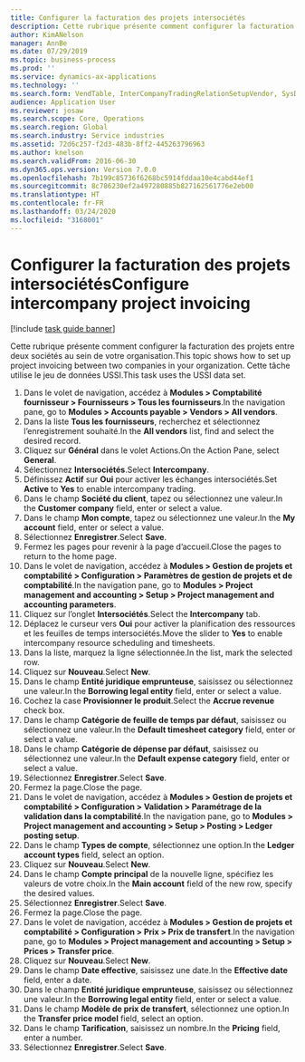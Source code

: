 ```yaml
---
title: Configurer la facturation des projets intersociétés
description: Cette rubrique présente comment configurer la facturation des projets entre deux sociétés au sein de votre organisation.
author: KimANelson
manager: AnnBe
ms.date: 07/29/2019
ms.topic: business-process
ms.prod: ''
ms.service: dynamics-ax-applications
ms.technology: ''
ms.search.form: VendTable, InterCompanyTradingRelationSetupVendor, SysDataAreaSelectLookup, ProjParameters, ProjPosting, ProjTransferPrice
audience: Application User
ms.reviewer: josaw
ms.search.scope: Core, Operations
ms.search.region: Global
ms.search.industry: Service industries
ms.assetid: 72d6c257-f2d3-483b-8ff2-445263796963
ms.author: knelson
ms.search.validFrom: 2016-06-30
ms.dyn365.ops.version: Version 7.0.0
ms.openlocfilehash: 7b199c85736f6268bc5914fddaa10e4cabd44ef1
ms.sourcegitcommit: 8c786230ef2a497280885b827162561776e2eb00
ms.translationtype: HT
ms.contentlocale: fr-FR
ms.lasthandoff: 03/24/2020
ms.locfileid: "3168001"
---
```

# <a name="configure-intercompany-project-invoicing"></a><span data-ttu-id="9a542-103">Configurer la facturation des projets intersociétés</span><span class="sxs-lookup"><span data-stu-id="9a542-103">Configure intercompany project invoicing</span></span>

[!include [task guide banner](../../includes/task-guide-banner.md)]

<span data-ttu-id="9a542-104">Cette rubrique présente comment configurer la facturation des projets entre deux sociétés au sein de votre organisation.</span><span class="sxs-lookup"><span data-stu-id="9a542-104">This topic shows how to set up project invoicing between two companies in your organization.</span></span> <span data-ttu-id="9a542-105">Cette tâche utilise le jeu de données USSI.</span><span class="sxs-lookup"><span data-stu-id="9a542-105">This task uses the USSI data set.</span></span>

1. <span data-ttu-id="9a542-106">Dans le volet de navigation, accédez à **Modules > Comptabilité fournisseur > Fournisseurs > Tous les fournisseurs**.</span><span class="sxs-lookup"><span data-stu-id="9a542-106">In the navigation pane, go to **Modules > Accounts payable > Vendors > All vendors**.</span></span>
2. <span data-ttu-id="9a542-107">Dans la liste **Tous les fournisseurs**, recherchez et sélectionnez l’enregistrement souhaité.</span><span class="sxs-lookup"><span data-stu-id="9a542-107">In the **All vendors** list, find and select the desired record.</span></span>
3. <span data-ttu-id="9a542-108">Cliquez sur **Général** dans le volet Actions.</span><span class="sxs-lookup"><span data-stu-id="9a542-108">On the Action Pane, select **General**.</span></span>
4. <span data-ttu-id="9a542-109">Sélectionnez **Intersociétés**.</span><span class="sxs-lookup"><span data-stu-id="9a542-109">Select **Intercompany**.</span></span>
5. <span data-ttu-id="9a542-110">Définissez **Actif** sur **Oui** pour activer les échanges intersociétés.</span><span class="sxs-lookup"><span data-stu-id="9a542-110">Set **Active** to **Yes** to enable intercompany trading.</span></span>
6. <span data-ttu-id="9a542-111">Dans le champ **Société du client**, tapez ou sélectionnez une valeur.</span><span class="sxs-lookup"><span data-stu-id="9a542-111">In the **Customer company** field, enter or select a value.</span></span>
7. <span data-ttu-id="9a542-112">Dans le champ **Mon compte**, tapez ou sélectionnez une valeur.</span><span class="sxs-lookup"><span data-stu-id="9a542-112">In the **My account** field, enter or select a value.</span></span>
8. <span data-ttu-id="9a542-113">Sélectionnez **Enregistrer**.</span><span class="sxs-lookup"><span data-stu-id="9a542-113">Select **Save**.</span></span>
9. <span data-ttu-id="9a542-114">Fermez les pages pour revenir à la page d’accueil.</span><span class="sxs-lookup"><span data-stu-id="9a542-114">Close the pages to return to the home page.</span></span>
10. <span data-ttu-id="9a542-115">Dans le volet de navigation, accédez à **Modules > Gestion de projets et comptabilité > Configuration > Paramètres de gestion de projets et de comptabilité**.</span><span class="sxs-lookup"><span data-stu-id="9a542-115">In the navigation pane, go to **Modules > Project management and accounting > Setup > Project management and accounting parameters**.</span></span>
11. <span data-ttu-id="9a542-116">Cliquez sur l’onglet **Intersociétés**.</span><span class="sxs-lookup"><span data-stu-id="9a542-116">Select the **Intercompany** tab.</span></span>
12. <span data-ttu-id="9a542-117">Déplacez le curseur vers **Oui** pour activer la planification des ressources et les feuilles de temps intersociétés.</span><span class="sxs-lookup"><span data-stu-id="9a542-117">Move the slider to **Yes** to enable intercompany resource scheduling and timesheets.</span></span>
13. <span data-ttu-id="9a542-118">Dans la liste, marquez la ligne sélectionnée.</span><span class="sxs-lookup"><span data-stu-id="9a542-118">In the list, mark the selected row.</span></span>
14. <span data-ttu-id="9a542-119">Cliquez sur **Nouveau**.</span><span class="sxs-lookup"><span data-stu-id="9a542-119">Select **New**.</span></span>
15. <span data-ttu-id="9a542-120">Dans le champ **Entité juridique emprunteuse**, saisissez ou sélectionnez une valeur.</span><span class="sxs-lookup"><span data-stu-id="9a542-120">In the **Borrowing legal entity** field, enter or select a value.</span></span>
16. <span data-ttu-id="9a542-121">Cochez la case **Provisionner le produit**.</span><span class="sxs-lookup"><span data-stu-id="9a542-121">Select the **Accrue revenue** check box.</span></span>
17. <span data-ttu-id="9a542-122">Dans le champ **Catégorie de feuille de temps par défaut**, saisissez ou sélectionnez une valeur.</span><span class="sxs-lookup"><span data-stu-id="9a542-122">In the **Default timesheet category** field, enter or select a value.</span></span>
18. <span data-ttu-id="9a542-123">Dans le champ **Catégorie de dépense par défaut**, saisissez ou sélectionnez une valeur.</span><span class="sxs-lookup"><span data-stu-id="9a542-123">In the **Default expense category** field, enter or select a value.</span></span>
19. <span data-ttu-id="9a542-124">Sélectionnez **Enregistrer**.</span><span class="sxs-lookup"><span data-stu-id="9a542-124">Select **Save**.</span></span>
20. <span data-ttu-id="9a542-125">Fermez la page.</span><span class="sxs-lookup"><span data-stu-id="9a542-125">Close the page.</span></span>
21. <span data-ttu-id="9a542-126">Dans le volet de navigation, accédez à **Modules > Gestion de projets et comptabilité > Configuration > Validation > Paramétrage de la validation dans la comptabilité**.</span><span class="sxs-lookup"><span data-stu-id="9a542-126">In the navigation pane, go to **Modules > Project management and accounting > Setup > Posting > Ledger posting setup**.</span></span>
22. <span data-ttu-id="9a542-127">Dans le champ **Types de compte**, sélectionnez une option.</span><span class="sxs-lookup"><span data-stu-id="9a542-127">In the **Ledger account types** field, select an option.</span></span>
23. <span data-ttu-id="9a542-128">Cliquez sur **Nouveau**.</span><span class="sxs-lookup"><span data-stu-id="9a542-128">Select **New**.</span></span>
24. <span data-ttu-id="9a542-129">Dans le champ **Compte principal** de la nouvelle ligne, spécifiez les valeurs de votre choix.</span><span class="sxs-lookup"><span data-stu-id="9a542-129">In the **Main account** field of the new row, specify the desired values.</span></span>
25. <span data-ttu-id="9a542-130">Sélectionnez **Enregistrer**.</span><span class="sxs-lookup"><span data-stu-id="9a542-130">Select **Save**.</span></span>
26. <span data-ttu-id="9a542-131">Fermez la page.</span><span class="sxs-lookup"><span data-stu-id="9a542-131">Close the page.</span></span>
27. <span data-ttu-id="9a542-132">Dans le volet de navigation, accédez à **Modules > Gestion de projets et comptabilité > Configuration > Prix > Prix de transfert**.</span><span class="sxs-lookup"><span data-stu-id="9a542-132">In the navigation pane, go to **Modules > Project management and accounting > Setup > Prices > Transfer price**.</span></span>
28. <span data-ttu-id="9a542-133">Cliquez sur **Nouveau**.</span><span class="sxs-lookup"><span data-stu-id="9a542-133">Select **New**.</span></span>
29. <span data-ttu-id="9a542-134">Dans le champ **Date effective**, saisissez une date.</span><span class="sxs-lookup"><span data-stu-id="9a542-134">In the **Effective date** field, enter a date.</span></span>
30. <span data-ttu-id="9a542-135">Dans le champ **Entité juridique emprunteuse**, saisissez ou sélectionnez une valeur.</span><span class="sxs-lookup"><span data-stu-id="9a542-135">In the **Borrowing legal entity** field, enter or select a value.</span></span>
31. <span data-ttu-id="9a542-136">Dans le champ **Modèle de prix de transfert**, sélectionnez une option.</span><span class="sxs-lookup"><span data-stu-id="9a542-136">In the **Transfer price model** field, select an option.</span></span>
32. <span data-ttu-id="9a542-137">Dans le champ **Tarification**, saisissez un nombre.</span><span class="sxs-lookup"><span data-stu-id="9a542-137">In the **Pricing** field, enter a number.</span></span>
33. <span data-ttu-id="9a542-138">Sélectionnez **Enregistrer**.</span><span class="sxs-lookup"><span data-stu-id="9a542-138">Select **Save**.</span></span>

